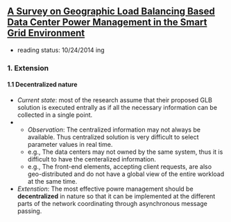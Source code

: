 ## [A Survey on Geographic Load Balancing Based Data Center Power Management in the Smart Grid Environment](http://ieeexplore.ieee.org/stamp/stamp.jsp?tp=&arnumber=6578864&tag=1)

- reading status: 10/24/2014 ing



### 1. Extension
#### 1.1 Decentralized nature
- *Current state*: most of the research assume that their proposed GLB solution is executed entrally as if all the necessary information can be collected in a single point.
- * *Observation*: The centralized information may not always be available. Thus centralized solution is very difficult to select parameter values in real time.
  - e.g., The data centers may not owned by the same system, thus it is difficult to have the centeralized information.
  - e.g., The front-end elements, accepting client requests, are also geo-distributed and do not have a global view of the entire workload at the same time.
- *Extenstion*: The most effective powre management should be **decentralized** in nature so that it can be implemented at the different parts of the network coordinating through asynchronous message passing.

